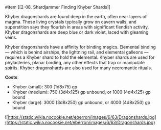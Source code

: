 #item [[2-08. Shardjammer Finding Khyber Shards]]

Khyber dragonshards are found deep in the earth, often near layers of magma. These living crystals typically grow on cavern walls, and superstition says they flourish in areas with significant fiendish activity. Khyber dragonshards are deep blue or dark violet, laced with gleaming veins.

Khyber dragonshards have a affinity for binding magics. Elemental binding — which is behind airships, the lightning rail, and elemental galleons — requires a Khyber shard to hold the elemental. Khyber shards are used for phylacteries, planar binding, any other effects that trap or manipulate spirits. Khyber dragonshards are also used for many necromantic rituals.

**Costs**:
- Khyber (small): 300 (1d8x75) gp
- Khyber (medium): 750 (3d4x125) gp unbound, or 1000 (4d4x125) gp bound
- Khyber (large): 3000 (3d8x250) gp unbound, or 4000 (4d8x250) gp bound

![https://static.wikia.nocookie.net/eberron/images/6/63/Dragonshards.jpg](https://static.wikia.nocookie.net/eberron/images/6/63/Dragonshards.jpg)